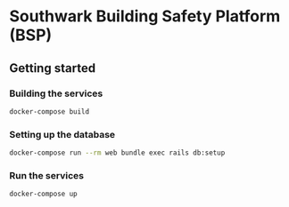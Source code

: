 # Southwark Building Safety Platform (BSP)

## Getting started

### Building the services

```sh
docker-compose build
```

### Setting up the database

```sh
docker-compose run --rm web bundle exec rails db:setup
```

### Run the services

```sh
docker-compose up
```
